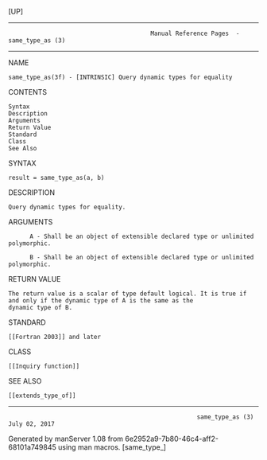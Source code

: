 [UP]

-----------------------------------------------------------------------------------------------------------------------------------
                                            Manual Reference Pages  - same_type_as (3)
-----------------------------------------------------------------------------------------------------------------------------------
                                                                 
NAME

    same_type_as(3f) - [INTRINSIC] Query dynamic types for equality

CONTENTS

    Syntax
    Description
    Arguments
    Return Value
    Standard
    Class
    See Also

SYNTAX

    result = same_type_as(a, b)

DESCRIPTION

    Query dynamic types for equality.

ARGUMENTS

          A - Shall be an object of extensible declared type or unlimited polymorphic.

          B - Shall be an object of extensible declared type or unlimited polymorphic.

RETURN VALUE

    The return value is a scalar of type default logical. It is true if and only if the dynamic type of A is the same as the
    dynamic type of B.

STANDARD

    [[Fortran 2003]] and later

CLASS

    [[Inquiry function]]

SEE ALSO

    [[extends_type_of]]

-----------------------------------------------------------------------------------------------------------------------------------

                                                         same_type_as (3)                                             July 02, 2017

Generated by manServer 1.08 from 6e2952a9-7b80-46c4-aff2-68101a749845 using man macros.
                                                           [same_type_]

